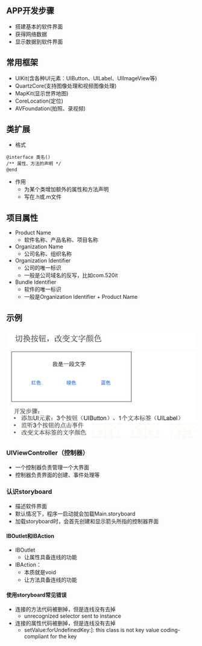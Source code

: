 ## APP开发步骤
- 搭建基本的软件界面
- 获得网络数据
- 显示数据到软件界面

## 常用框架
- UIKit(含各种UI元素：UIButton、UILabel、UIImageView等)
- QuartzCore(支持图像处理和视频图像处理)
- MapKit(显示世界地图)
- CoreLocation(定位)
- AVFoundation(拍照、录视频)

## 类扩展
- 格式
```objc
@interface 类名()
/** 属性、方法的声明 */
@end
```
- 作用
    - 为某个类增加额外的属性和方法声明
    - 写在.h或.m文件

## 项目属性
- Product Name
    - 软件名称、产品名称、项目名称
- Organization Name
    - 公司名称、组织名称
- Organization Identifier
    - 公司的唯一标识
    - 一般是公司域名的反写，比如com.520it
- Bundle Identifier
    - 软件的唯一标识
    - 一般是Organization Identifier + Product Name

## 示例

 ![](image/UI基础001.png)

### UIViewController（控制器）
- 一个控制器负责管理一个大界面
- 控制器负责界面的创建、事件处理等

### 认识storyboard
 - 描述软件界面
 - 默认情况下，程序一启动就会加载Main.storyboard
 - 加载storyboard时，会首先创建和显示箭头所指的控制器界面

#### IBOutlet和IBAction
  - IBOutlet
      - 让属性具备连线的功能
  - IBAction：
      - 本质就是void
      - 让方法具备连线的功能

#### 使用storyboard常见错误
  - 连接的方法代码被删掉，但是连线没有去掉
    - unrecognized selector sent to instance
  - 连接的属性代码被删掉，但是连线没有去掉
    - setValue:forUndefinedKey:]: this class is not key value coding-compliant for the key




